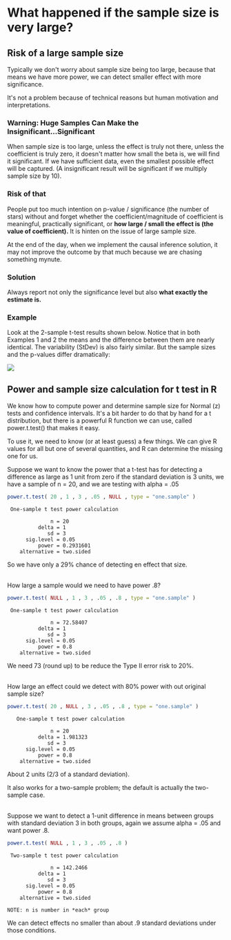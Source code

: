 # What happened if the sample size is very large?


## Risk of a large sample size

Typically we don't worry about sample size being too large, because that means we have more power, we can detect smaller effect with more significance.

It's not a problem because of technical reasons but human motivation and interpretations.



### Warning: Huge Samples Can Make the Insignificant...Significant

When sample size is too large, unless the effect is truly not there, unless the coefficient is truly zero, it doesn't matter how small the beta is, we will find it significant. If we have sufficient data, even the smallest possible effect will be captured. (A insignificant result will be significant if we multiply sample size by 10).

### Risk of that

People put too much intention on p-value / significance (the number of stars) without and forget whether the coefficient/magnitude of coefficient is meaningful, practically significant, or **how large / small the effect is (the value of coefficient).**  It is hinten on the issue of large sample size.

At the end of the day, when  we implement the causal inference solution, it may not improve the outcome by that much because we are chasing something mynute.

### Solution

Always report not only the significance level but also **what exactly the estimate is.**



### Example

Look at the 2-sample t-test results shown below. Notice that in both Examples 1 and 2 the means and the difference between them are nearly identical. The variability (StDev) is also fairly similar. But the sample sizes and the p-values differ dramatically:

![](https://blog.minitab.com/hubfs/Imported_Blog_Media/ttest.jpg)





## Power and sample size calculation for t test in R

We know how to compute power and determine sample size for Normal (z) tests and confidence intervals.  It's a bit harder to do that by hand for a t distribution, but there is a powerful R function we can use, called power.t.test() that makes it easy.

To use it, we need to know (or at least guess) a few things.  We can give R values for all but one of several quantities, and R can determine the missing one for us.  

Suppose we want to know the power that a t-test has for detecting a difference as large as 1 unit from zero if the standard deviation is 3 units, we have a sample of n = 20, and we are testing with alpha = .05

```R
power.t.test( 20 , 1 , 3 , .05 , NULL , type = "one.sample" )
```

```
 One-sample t test power calculation

              n = 20
          delta = 1
             sd = 3
      sig.level = 0.05
          power = 0.2931601
    alternative = two.sided
```



So we have only a 29% chance of detecting en effect that size.



<br>How large a sample would we need to have power .8?

```R
power.t.test( NULL , 1 , 3 , .05 , .8 , type = "one.sample" )
```

```
 One-sample t test power calculation

              n = 72.58407
          delta = 1
             sd = 3
      sig.level = 0.05
          power = 0.8
    alternative = two.sided
```

We need 73 (round up) to be reduce the Type II error risk to 20%.

<br>How large an effect could we detect with 80% power with out original sample size?

```R
power.t.test( 20 , NULL , 3 , .05 , .8 , type = "one.sample" )
```

```
   One-sample t test power calculation

              n = 20
          delta = 1.981323
             sd = 3
      sig.level = 0.05
          power = 0.8
    alternative = two.sided
```

About 2 units (2/3 of a standard deviation).

It also works for a two-sample problem; the default is actually the two-sample case.

<br>Suppose we want to detect a 1-unit difference in means between groups with standard deviation 3 in both groups, again we assume alpha = .05 and want power .8.

```R
power.t.test( NULL , 1 , 3 , .05 , .8 )
```

```
 Two-sample t test power calculation

              n = 142.2466
          delta = 1
             sd = 3
      sig.level = 0.05
          power = 0.8
    alternative = two.sided

NOTE: n is number in *each* group
```

We can detect effects no smaller than about .9 standard deviations under those conditions.


